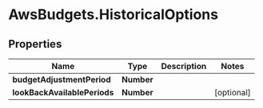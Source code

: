 # AwsBudgets.HistoricalOptions

## Properties

Name | Type | Description | Notes
------------ | ------------- | ------------- | -------------
**budgetAdjustmentPeriod** | **Number** |  | 
**lookBackAvailablePeriods** | **Number** |  | [optional] 


